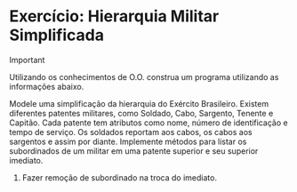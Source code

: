 # Exercício: Hierarquia Militar Simplificada
>[!IMPORTANT]
>Utilizando os conhecimentos de O.O. construa um programa utilizando as informações abaixo.

Modele uma simplificação da hierarquia do Exército Brasileiro. Existem diferentes patentes militares, como Soldado, Cabo, Sargento, Tenente e Capitão. Cada patente tem atributos como nome, número de identificação e tempo de serviço. Os soldados reportam aos cabos, os cabos aos sargentos e assim por diante. Implemente métodos para listar os subordinados de um militar em uma patente superior e seu superior imediato.

1. Fazer remoção de subordinado na troca do imediato.